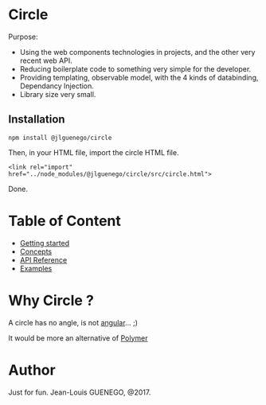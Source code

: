 Circle
======

Purpose: 
- Using the web components technologies in projects, and the other very recent web API.
- Reducing boilerplate code to something very simple for the developer.
- Providing templating, observable model, with the 4 kinds of databinding, Dependancy Injection.
- Library size very small.

Installation
------------
```
npm install @jlguenego/circle
```

Then, in your HTML file, import the circle HTML file.
```
<link rel="import" href="../node_modules/@jlguenego/circle/src/circle.html">
```

Done.


Table of Content
================

- [Getting started](./doc/GettingStarted.md)
- [Concepts](./doc/Concepts.md)
- [API Reference](./doc/APIReference.md)
- [Examples](./doc/Examples.md)


Why Circle ?
============

A circle has no angle, is not [angular](https://angular.io/)... ;)

It would be more an alternative of [Polymer](https://www.polymer-project.org/)



Author
======
Just for fun.
Jean-Louis GUENEGO, @2017.



